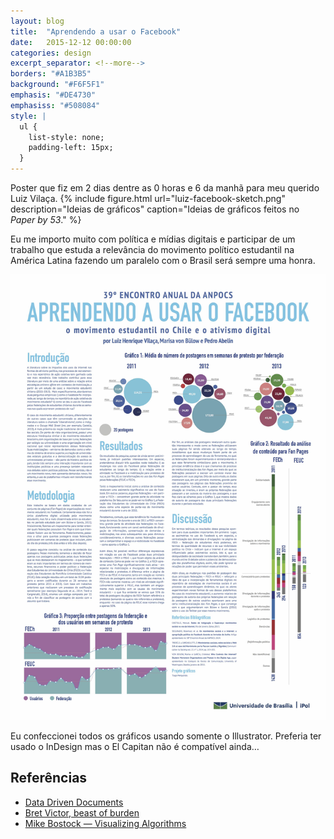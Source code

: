 ```yaml
---
layout: blog
title:  "Aprendendo a usar o Facebook"
date:   2015-12-12 00:00:00
categories: design
excerpt_separator: <!--more-->
borders: "#A1B3B5"
background: "#F6F5F1"
emphasis: "#DE4730"
emphasiss: "#508084"
style: |
  ul {
    list-style: none;
    padding-left: 15px;
  }
---
```


Poster que fiz em 2 dias dentre as 0 horas e 6 da manhã para meu querido Luiz Vilaça.
{% include figure.html url="luiz-facebook-sketch.png" description="Ideias de gráficos" caption="Ideias de gráficos feitos no *Paper by 53*." %}

<!--more-->

Eu me importo muito com política e mídias digitais e participar de um trabalho que estuda a relevância do movimento político estudantil na América Latina fazendo um paralelo com o Brasil será sempre uma honra.

[![Poster](/assets/luiz-facebook-poster.jpg)](/assets/luiz-facebook-poster.png)

Eu confeccionei todos os gráficos usando somente o Illustrator.
Preferia ter usado o InDesign mas o El Capitan não é compatível ainda…

## Referências

- [Data Driven Documents](http://d3js.org)
- [Bret Victor, beast of burden](http://worrydream.com)
- [Mike Bostock — Visualizing Algorithms](http://bost.ocks.org/mike/algorithms)
